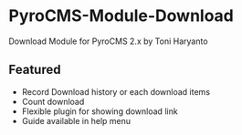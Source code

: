 PyroCMS-Module-Download
=======================

Download Module for PyroCMS 2.x
by Toni Haryanto

## Featured

* Record Download history or each download items
* Count download
* Flexible plugin for showing download link
* Guide available in help menu
